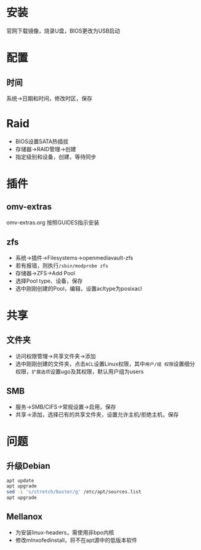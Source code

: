 # 安装
官网下载镜像，烧录U盘，BIOS更改为USB启动
# 配置
## 时间
系统->日期和时间，修改时区，保存
# Raid
* BIOS设置SATA热插拔
* 存储器->RAID管理->创建
* 指定级别和设备，创建，等待同步
# 插件
## omv-extras
omv-extras.org 按照GUIDES指示安装
## zfs
* 系统->插件->Filesystems->openmediavault-zfs
* 若有报错，则执行`/sbin/modprobe zfs`
* 存储器->ZFS->Add Pool
* 选择Pool type、设备，保存
* 选中刚刚创建的Pool，编辑，设置acltype为posixacl
# 共享
## 文件夹
* 访问权限管理->共享文件夹->添加
* 选中刚刚创建的文件夹，点击`ACL`设置Linux权限，其中`用户/组 权限`设置细分权限，`扩展选项`设置ugo及其权限，默认用户组为users
## SMB
* 服务->SMB/CIFS->常规设置->启用，保存
* 共享->添加，选择已有的共享文件夹，设置允许主机/拒绝主机，保存
# 问题
## 升级Debian
```sh
apt update
apt upgrade
sed -i 's/stretch/buster/g' /etc/apt/sources.list
apt upgrade
```
## Mellanox
* 为安装linux-headers，需使用非bpo内核
* 修改mlnxofedinstall，将不在apt源中的低版本软件
